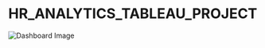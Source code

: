 # HR_ANALYTICS_TABLEAU_PROJECT
![Dashboard Image]([https://github.com/95477/HR_ANALYTICS_TABLEAU_PROJECT/blob/main/Dashboard%20Image.png](https://github.com/95477/HR_ANALYTICS_TABLEAU_PROJECT/blob/main/DASHBOARD%20IMAGE%202.png))
